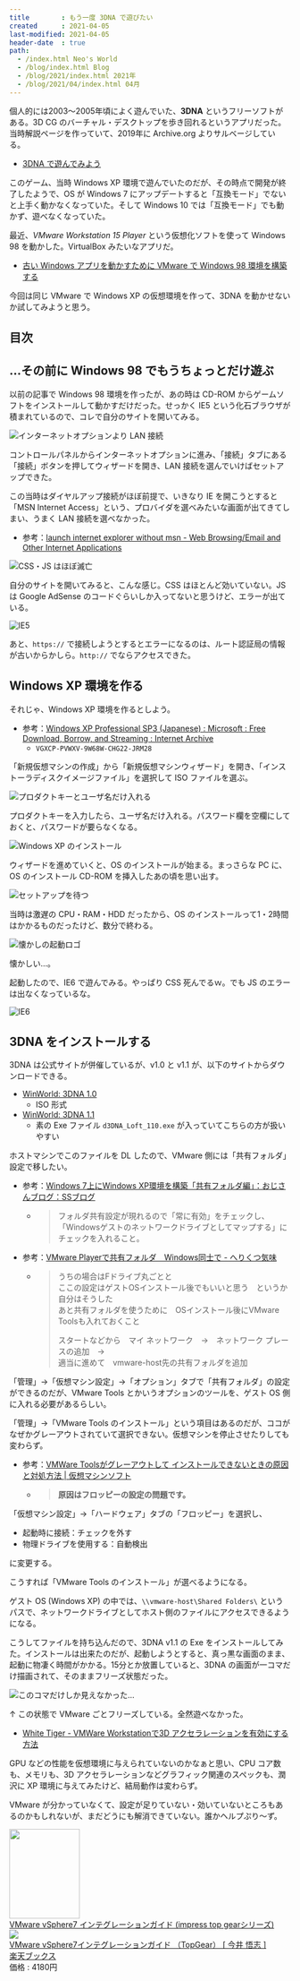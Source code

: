 ```yaml
---
title        : もう一度 3DNA で遊びたい
created      : 2021-04-05
last-modified: 2021-04-05
header-date  : true
path:
  - /index.html Neo's World
  - /blog/index.html Blog
  - /blog/2021/index.html 2021年
  - /blog/2021/04/index.html 04月
---
```


個人的には2003～2005年頃によく遊んでいた、**3DNA** というフリーソフトがある。3D CG のバーチャル・デスクトップを歩き回れるというアプリだった。当時解説ページを作っていて、2019年に Archive.org よりサルベージしている。

- [3DNA で遊んでみよう](/etc/3dna.html)

このゲーム、当時 Windows XP 環境で遊んでいたのだが、その時点で開発が終了したようで、OS が Windows 7 にアップデートすると「互換モード」でないと上手く動かなくなっていた。そして Windows 10 では「互換モード」でも動かず、遊べなくなっていた。

最近、*VMware Workstation 15 Player* という仮想化ソフトを使って Windows 98 を動かした。VirtualBox みたいなアプリだ。

- [古い Windows アプリを動かすために VMware で Windows 98 環境を構築する](/blog/2020/10/21-01.html)

今回は同じ VMware で Windows XP の仮想環境を作って、3DNA を動かせないか試してみようと思う。

## 目次

## …その前に Windows 98 でもうちょっとだけ遊ぶ

以前の記事で Windows 98 環境を作ったが、あの時は CD-ROM からゲームソフトをインストールして動かすだけだった。せっかく IE5 という化石ブラウザが積まれているので、コレで自分のサイトを開いてみる。

![インターネットオプションより LAN 接続](05-01-01.png)

コントロールパネルからインターネットオプションに進み、「接続」タブにある「接続」ボタンを押してウィザードを開き、LAN 接続を選んでいけばセットアップできた。

この当時はダイヤルアップ接続がほぼ前提で、いきなり IE を開こうとすると「MSN Internet Access」という、プロバイダを選べみたいな画面が出てきてしまい、うまく LAN 接続を選べなかった。

- 参考：[launch internet explorer without msn - Web Browsing/Email and Other Internet Applications](https://www.bleepingcomputer.com/forums/t/306912/launch-internet-explorer-without-msn/)

![CSS・JS はほぼ滅亡](05-01-02.png)

自分のサイトを開いてみると、こんな感じ。CSS はほとんど効いていない。JS は Google AdSense のコードぐらいしか入ってないと思うけど、エラーが出ている。

![IE5](05-01-03.png)

あと、`https://` で接続しようとするとエラーになるのは、ルート認証局の情報が古いからかしら。`http://` でならアクセスできた。

## Windows XP 環境を作る

それじゃ、Windows XP 環境を作るとしよう。

- 参考：[Windows XP Professional SP3 (Japanese) : Microsoft : Free Download, Borrow, and Streaming : Internet Archive](https://archive.org/details/WinXPProSP3Japanese)
  - `VGXCP-PVWXV-9W68W-CHG22-JRM28`

「新規仮想マシンの作成」から「新規仮想マシンウィザード」を開き、「インストーラディスクイメージファイル」を選択して ISO ファイルを選ぶ。

![プロダクトキーとユーザ名だけ入れる](05-01-04.png)

プロダクトキーを入力したら、ユーザ名だけ入れる。パスワード欄を空欄にしておくと、パスワードが要らなくなる。

![Windows XP のインストール](05-01-05.png)

ウィザードを進めていくと、OS のインストールが始まる。まっさらな PC に、OS のインストール CD-ROM を挿入したあの頃を思い出す。

![セットアップを待つ](05-01-06.png)

当時は激遅の CPU・RAM・HDD だったから、OS のインストールって1・2時間はかかるものだったけど、数分で終わる。

![懐かしの起動ロゴ](05-01-07.png)

懐かしい…。

起動したので、IE6 で遊んでみる。やっぱり CSS 死んでるｗ。でも JS のエラーは出なくなっているな。

![IE6](05-01-08.png)

## 3DNA をインストールする

3DNA は公式サイトが併催しているが、v1.0 と v1.1 が、以下のサイトからダウンロードできる。

- [WinWorld: 3DNA 1.0](https://winworldpc.com/product/3dna/10)
  - ISO 形式
- [WinWorld: 3DNA 1.1](https://winworldpc.com/product/3dna/11)
  - 素の Exe ファイル `d3DNA_Loft_110.exe` が入っていてこちらの方が扱いやすい

ホストマシンでこのファイルを DL したので、VMware 側には「共有フォルダ」設定で移したい。

- 参考：[Windows 7上にWindows XP環境を構築「共有フォルダ編」：おじさんブログ：SSブログ](https://kazunori-ohmori.blog.ss-blog.jp/2013-11-19)
  - > フォルダ共有設定が現れるので「常に有効」をチェックし、「Windowsゲストのネットワークドライブとしてマップする」にチェックを入れること。
- 参考：[VMware Playerで共有フォルダ　Windows同士で - へりくつ気味](https://jiroz.blog.fc2.com/blog-entry-739.html)
  - > うちの場合はFドライブ丸ごとと  
    > ここの設定はゲストOSインストール後でもいいと思う　というか自分はそうした  
    > あと共有フォルダを使うために　OSインストール後にVMware Toolsも入れておくこと
    > 
    > スタートなどから　マイ ネットワーク　→　ネットワーク プレースの追加　→  
    > 適当に進めて　vmware-host先の共有フォルダを追加

「管理」→「仮想マシン設定」→「オプション」タブで「共有フォルダ」の設定ができるのだが、VMware Tools とかいうオプションのツールを、ゲスト OS 側に入れる必要があるらしい。

「管理」→「VMware Tools のインストール」という項目はあるのだが、ココがなぜかグレーアウトされていて選択できない。仮想マシンを停止させたりしても変わらず。

- 参考：[VMWare Toolsがグレーアウトして インストールできないときの原因と対処方法 | 仮想マシンソフト](https://aresei-note.com/2137)
  - > **原因はフロッピーの設定の問題です。**

「仮想マシン設定」→「ハードウェア」タブの「フロッピー」を選択し、

- 起動時に接続：チェックを外す
- 物理ドライブを使用する：自動検出

に変更する。

こうすれば「VMware Tools のインストール」が選べるようになる。

ゲスト OS (Windows XP) の中では、`\\vmware-host\Shared Folders\` というパスで、ネットワークドライブとしてホスト側のファイルにアクセスできるようになる。

こうしてファイルを持ち込んだので、3DNA v1.1 の Exe をインストールしてみた。インストールは出来たのだが、起動しようとすると、真っ黒な画面のまま、起動に物凄く時間がかかる。15分とか放置していると、3DNA の画面が一コマだけ描画されて、そのままフリーズ状態だった。

![このコマだけしか見えなかった…](05-01-09.jpg)

↑ この状態で VMware ごとフリーズしている。全然遊べなかった。

- [White Tiger - VMWare Workstationで3D アクセラレーションを有効にする方法](http://www7b.biglobe.ne.jp/~whitetiger/win/vm001.html)

GPU などの性能を仮想環境に与えられていないのかなぁと思い、CPU コア数も、メモリも、3D アクセラレーションなどグラフィック関連のスペックも、潤沢に XP 環境に与えてみたけど、結局動作は変わらず。

VMware が分かっていなくて、設定が足りていない・効いていないところもあるのかもしれないが、まだどうにも解消できていない。誰かヘルプぷり～ず。

<div class="ad-amazon">
  <div class="ad-amazon-image">
    <a href="https://www.amazon.co.jp/dp/429501107X?tag=neos21-22&amp;linkCode=osi&amp;th=1&amp;psc=1">
      <img src="https://m.media-amazon.com/images/I/51DF6CD5P2L._SL160_.jpg" width="126" height="160">
    </a>
  </div>
  <div class="ad-amazon-info">
    <div class="ad-amazon-title">
      <a href="https://www.amazon.co.jp/dp/429501107X?tag=neos21-22&amp;linkCode=osi&amp;th=1&amp;psc=1">VMware vSphere7 インテグレーションガイド (impress top gearシリーズ)</a>
    </div>
  </div>
</div>

<div class="ad-rakuten">
  <div class="ad-rakuten-image">
    <a href="https://hb.afl.rakuten.co.jp/hgc/g00q0722.waxyc9ff.g00q0722.waxyd017/?pc=https%3A%2F%2Fitem.rakuten.co.jp%2Fbook%2F16613411%2F&amp;m=http%3A%2F%2Fm.rakuten.co.jp%2Fbook%2Fi%2F20261115%2F">
      <img src="https://thumbnail.image.rakuten.co.jp/@0_mall/book/cabinet/1071/9784295011071.jpg?_ex=128x128">
    </a>
  </div>
  <div class="ad-rakuten-info">
    <div class="ad-rakuten-title">
      <a href="https://hb.afl.rakuten.co.jp/hgc/g00q0722.waxyc9ff.g00q0722.waxyd017/?pc=https%3A%2F%2Fitem.rakuten.co.jp%2Fbook%2F16613411%2F&amp;m=http%3A%2F%2Fm.rakuten.co.jp%2Fbook%2Fi%2F20261115%2F">VMware vSphere7インテグレーションガイド （TopGear） [ 今井 悟志 ]</a>
    </div>
    <div class="ad-rakuten-shop">
      <a href="https://hb.afl.rakuten.co.jp/hgc/g00q0722.waxyc9ff.g00q0722.waxyd017/?pc=https%3A%2F%2Fwww.rakuten.co.jp%2Fbook%2F&amp;m=http%3A%2F%2Fm.rakuten.co.jp%2Fbook%2F">楽天ブックス</a>
    </div>
    <div class="ad-rakuten-price">価格 : 4180円</div>
  </div>
</div>
